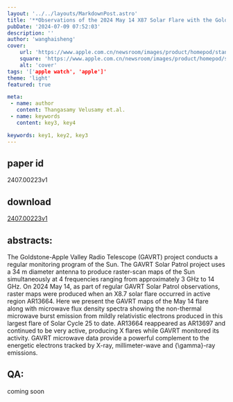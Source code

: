 ```yaml
---
layout: '../../layouts/MarkdownPost.astro'
title: '**Observations of the 2024 May 14 X87 Solar Flare with the GoldstoneApple Valley Radio Telescope GAVRT**'
pubDate: '2024-07-09 07:52:03'
description: ''
author: 'wanghaisheng'
cover:
    url: 'https://www.apple.com.cn/newsroom/images/product/homepod/standard/Apple-HomePod-hero-230118_big.jpg.large_2x.jpg'
    square: 'https://www.apple.com.cn/newsroom/images/product/homepod/standard/Apple-HomePod-hero-230118_big.jpg.large_2x.jpg'
    alt: 'cover'
tags: '['apple watch', 'apple']' 
theme: 'light'
featured: true

meta:
 - name: author
   content: Thangasamy Velusamy et.al.
 - name: keywords
   content: key3, key4

keywords: key1, key2, key3
---
```


## paper id
2407.00223v1
## download
[2407.00223v1](http://arxiv.org/abs/2407.00223v1)
## abstracts:
The Goldstone-Apple Valley Radio Telescope (GAVRT) project conducts a regular monitoring program of the Sun. The GAVRT Solar Patrol project uses a 34 m diameter antenna to produce raster-scan maps of the Sun simultaneously at 4 frequencies ranging from approximately 3 GHz to 14 GHz. On 2024 May 14, as part of regular GAVRT Solar Patrol observations, raster maps were produced when an X8.7 solar flare occurred in active region AR13664. Here we present the GAVRT maps of the May 14 flare along with microwave flux density spectra showing the non-thermal microwave burst emission from mildly relativistic electrons produced in this largest flare of Solar Cycle 25 to date. AR13664 reappeared as AR13697 and continued to be very active, producing X flares while GAVRT monitored its activity. GAVRT microwave data provide a powerful complement to the energetic electrons tracked by X-ray, millimeter-wave and {\gamma}-ray emissions.
## QA:
coming soon
